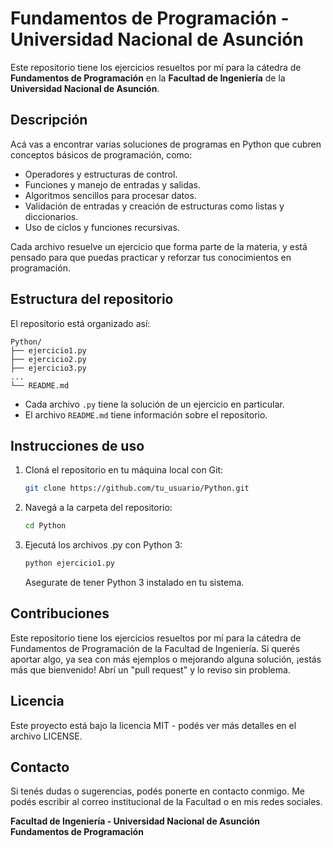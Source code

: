 # Fundamentos de Programación - Universidad Nacional de Asunción

Este repositorio tiene los ejercicios resueltos por mí para la cátedra de **Fundamentos de Programación** en la **Facultad de Ingeniería** de la **Universidad Nacional de Asunción**.

## Descripción

Acá vas a encontrar varias soluciones de programas en Python que cubren conceptos básicos de programación, como:

- Operadores y estructuras de control.
- Funciones y manejo de entradas y salidas.
- Algoritmos sencillos para procesar datos.
- Validación de entradas y creación de estructuras como listas y diccionarios.
- Uso de ciclos y funciones recursivas.

Cada archivo resuelve un ejercicio que forma parte de la materia, y está pensado para que puedas practicar y reforzar tus conocimientos en programación.

## Estructura del repositorio

El repositorio está organizado así:

```
Python/
├── ejercicio1.py
├── ejercicio2.py
├── ejercicio3.py
...
└── README.md
```

- Cada archivo `.py` tiene la solución de un ejercicio en particular.
- El archivo `README.md` tiene información sobre el repositorio.

## Instrucciones de uso

1. Cloná el repositorio en tu máquina local con Git:

   ```bash
   git clone https://github.com/tu_usuario/Python.git

2. Navegá a la carpeta del repositorio:

   ```bash
   cd Python
   ```

3. Ejecutá los archivos .py con Python 3:

   ```bash
   python ejercicio1.py
   ```
   
   Asegurate de tener Python 3 instalado en tu sistema.

## Contribuciones
Este repositorio tiene los ejercicios resueltos por mí para la cátedra de Fundamentos de Programación de la Facultad de Ingeniería. Si querés aportar algo, ya sea con más ejemplos o mejorando alguna solución, ¡estás más que bienvenido! Abrí un "pull request" y lo reviso sin problema.

## Licencia
Este proyecto está bajo la licencia MIT - podés ver más detalles en el archivo LICENSE.

## Contacto
Si tenés dudas o sugerencias, podés ponerte en contacto conmigo. Me podés escribir al correo institucional de la Facultad o en mis redes sociales.

**Facultad de Ingeniería - Universidad Nacional de Asunción**  
**Fundamentos de Programación**
